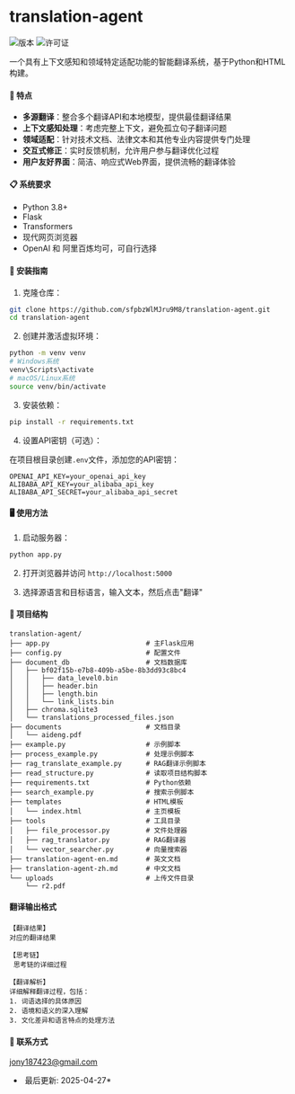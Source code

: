 # translation-agent

![版本](https://img.shields.io/badge/version-1.0.0-blue)
![许可证](https://img.shields.io/badge/license-MIT-green)

一个具有上下文感知和领域特定适配功能的智能翻译系统，基于Python和HTML构建。

#### 🌟 特点

- **多源翻译**：整合多个翻译API和本地模型，提供最佳翻译结果
- **上下文感知处理**：考虑完整上下文，避免孤立句子翻译问题
- **领域适配**：针对技术文档、法律文本和其他专业内容提供专门处理
- **交互式修正**：实时反馈机制，允许用户参与翻译优化过程
- **用户友好界面**：简洁、响应式Web界面，提供流畅的翻译体验

#### 📋 系统要求

- Python 3.8+
- Flask
- Transformers
- 现代网页浏览器
- OpenAI 和 阿里百炼均可，可自行选择

#### 🚀 安装指南

1. 克隆仓库：

```bash
git clone https://github.com/sfpbzWlMJru9M8/translation-agent.git
cd translation-agent
```

2. 创建并激活虚拟环境：

```bash
python -m venv venv
# Windows系统
venv\Scripts\activate
# macOS/Linux系统
source venv/bin/activate
```

3. 安装依赖：

```bash
pip install -r requirements.txt
```

4. 设置API密钥（可选）：

在项目根目录创建`.env`文件，添加您的API密钥：

```
OPENAI_API_KEY=your_openai_api_key
ALIBABA_API_KEY=your_alibaba_api_key
ALIBABA_API_SECRET=your_alibaba_api_secret
```

#### 🖥️ 使用方法

1. 启动服务器：

```bash
python app.py
```

2. 打开浏览器并访问 `http://localhost:5000`

3. 选择源语言和目标语言，输入文本，然后点击"翻译"

#### 🧩 项目结构

```
translation-agent/
├── app.py                        # 主Flask应用
├── config.py                     # 配置文件
├── document_db                   # 文档数据库
│   ├── bf02f15b-e7b8-409b-a5be-8b3dd93c8bc4
│   │   ├── data_level0.bin
│   │   ├── header.bin
│   │   ├── length.bin
│   │   └── link_lists.bin
│   ├── chroma.sqlite3
│   └── translations_processed_files.json
├── documents                     # 文档目录
│   └── aideng.pdf
├── example.py                    # 示例脚本
├── process_example.py            # 处理示例脚本
├── rag_translate_example.py      # RAG翻译示例脚本
├── read_structure.py             # 读取项目结构脚本
├── requirements.txt              # Python依赖
├── search_example.py             # 搜索示例脚本
├── templates                     # HTML模板
│   └── index.html                # 主页模板
├── tools                         # 工具目录
│   ├── file_processor.py         # 文件处理器
│   ├── rag_translator.py         # RAG翻译器
│   └── vector_searcher.py        # 向量搜索器
├── translation-agent-en.md       # 英文文档
├── translation-agent-zh.md       # 中文文档
└── uploads                       # 上传文件目录
    └── r2.pdf
```

#### 翻译输出格式

```
【翻译结果】
对应的翻译结果

【思考链】
 思考链的详细过程

【翻译解析】
详细解释翻译过程，包括：
1. 词语选择的具体原因
2. 语境和语义的深入理解
3. 文化差异和语言特点的处理方法
```



#### 📧 联系方式

jony187423@gmail.com



* ​                                      															最后更新: 2025-04-27*